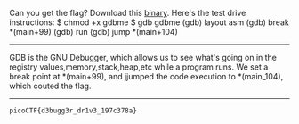 Can you get the flag?
Download this [binary](https://artifacts.picoctf.net/c/115/gdbme).
Here's the test drive instructions:
$ chmod +x gdbme
$ gdb gdbme
(gdb) layout asm
(gdb) break *(main+99)
(gdb) run
(gdb) jump *(main+104)

---

GDB is the GNU Debugger, which allows us to see what's going on in the registry values,memory,stack,heap,etc while a program runs.
We set a break point at *(main+99), and jjumped the code execution to *(main_104), which couted the flag.

---

```picoCTF{d3bugg3r_dr1v3_197c378a}```
